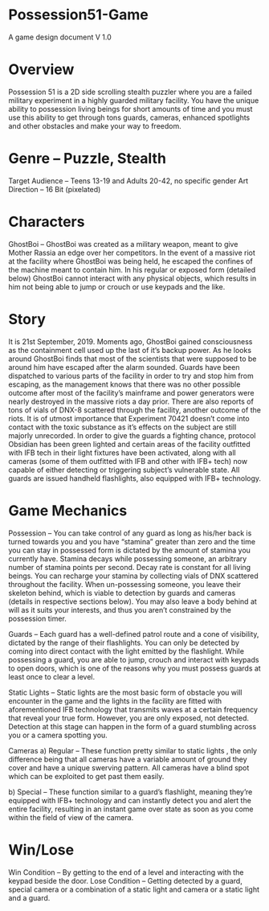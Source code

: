 # Possession51-Game
A game design document
V 1.0

# Overview
Possession 51 is a 2D side scrolling stealth puzzler where you are a failed military experiment in a highly guarded military facility. You have the unique ability to possession living beings for short amounts of time and you must use this ability to get through tons guards, cameras, enhanced spotlights and other obstacles and make your way to freedom. 

# Genre – Puzzle, Stealth
Target Audience – Teens 13-19 and Adults 20-42, no specific gender
Art Direction – 16 Bit (pixelated)

# Characters

GhostBoi – GhostBoi was created as a military weapon, meant to give Mother Rassia an edge over her competitors. In the event of a massive riot at the facility where GhostBoi was being held, he escaped the confines of the machine meant to contain him. In his regular or exposed form (detailed below) GhostBoi cannot interact with any physical objects, which results in him not being able to jump or crouch or use keypads and the like. 


# Story

It is 21st September, 2019. Moments ago, GhostBoi gained consciousness as the containment cell used up the last of it’s backup power. As he looks around GhostBoi finds that most of the scientists that were supposed to be around him have escaped after the alarm sounded. Guards have been dispatched to various parts of the facility in order to try and stop him from escaping, as the management knows that there was no other possible outcome after most of the facility’s mainframe and power generators were nearly destroyed in the massive riots a day prior. 
There are also reports of tons of vials of DNX-8 scattered through the facility, another outcome of the riots. It is of utmost importance that Experiment 70421 doesn’t come into contact with the toxic substance as it’s effects on the subject are still majorly unrecorded. 
In order to give the guards a fighting chance, protocol Obsidian has been green lighted and certain areas of the facility outfitted with IFB tech in their light fixtures have been activated, along with all cameras (some of them outfitted with IFB and other with IFB+ tech) now capable of either detecting or triggering subject’s vulnerable state. All guards are issued handheld flashlights, also equipped with IFB+ technology. 

# Game Mechanics

Possession – You can take control of any guard as long as his/her back is turned towards you and you have “stamina” greater than zero and the time you can stay in possessed form is dictated by the amount of stamina you currently have. Stamina decays while possessing someone, an arbitrary number of stamina points per second. Decay rate is constant for all living beings. You can recharge your stamina by collecting vials of DNX scattered throughout the facility. 
When un-possessing someone, you leave their skeleton behind, which is viable to detection by guards and cameras (details in respective sections below). You may also leave a body behind at will as it suits your interests, and thus you aren’t constrained by the possession timer. 

Guards – Each guard has a well-defined patrol route and a cone of visibility, dictated by the range of their flashlights. You can only be detected by coming into direct contact with the light emitted by the flashlight. While possessing a guard, you are able to jump, crouch and interact with keypads to open doors, which is one of the reasons why you must possess guards at least once to clear a level. 

Static Lights – Static lights are the most basic form of obstacle you will encounter in the game and the lights in the facility are fitted with aforementioned IFB technology that transmits waves at a certain frequency that reveal your true form. However, you are only exposed, not detected. Detection at this stage can happen in the form of a guard stumbling across you or a camera spotting you. 

Cameras
a)	Regular – These function pretty similar to static lights , the only difference being that all cameras have a variable amount of ground they cover and have a unique swerving pattern. All cameras have a blind spot which can be exploited to get past them easily.

b)	Special – These function similar to a guard’s flashlight, meaning they’re equipped with IFB+ technology and can instantly detect you and alert the entire facility, resulting in an instant game over state as soon as you come within the field of view of the camera. 

# Win/Lose
Win Condition – By getting to the end of a level and interacting with the keypad beside the door. 
Lose Condition – Getting detected by a guard, special camera or a combination of a static light and camera or a static light and a guard.  


